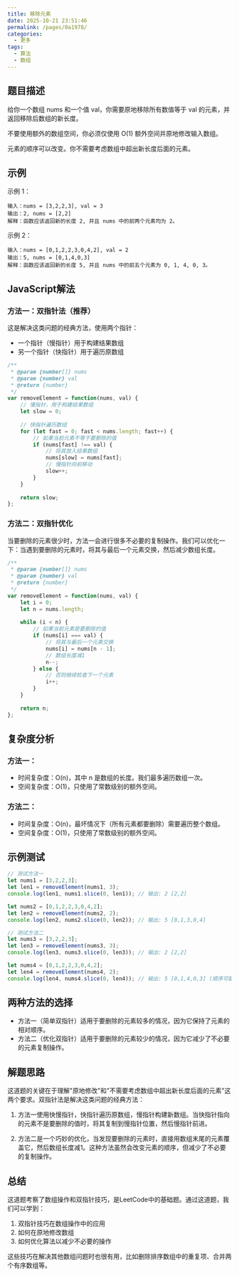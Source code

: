 ```yaml
---
title: 移除元素
date: 2025-10-21 23:51:46
permalink: /pages/0a1978/
categories:
  - 更多
tags:
  - 算法
  - 数组
---
```

## 题目描述

给你一个数组 nums 和一个值 val，你需要原地移除所有数值等于 val 的元素，并返回移除后数组的新长度。

不要使用额外的数组空间，你必须仅使用 O(1) 额外空间并原地修改输入数组。

元素的顺序可以改变。你不需要考虑数组中超出新长度后面的元素。

## 示例

示例 1：
```
输入：nums = [3,2,2,3], val = 3
输出：2, nums = [2,2]
解释：函数应该返回新的长度 2, 并且 nums 中的前两个元素均为 2。
```

示例 2：
```
输入：nums = [0,1,2,2,3,0,4,2], val = 2
输出：5, nums = [0,1,4,0,3]
解释：函数应该返回新的长度 5, 并且 nums 中的前五个元素为 0, 1, 4, 0, 3。
```

## JavaScript解法

### 方法一：双指针法（推荐）

这是解决这类问题的经典方法，使用两个指针：
- 一个指针（慢指针）用于构建结果数组
- 另一个指针（快指针）用于遍历原数组

```javascript
/**
 * @param {number[]} nums
 * @param {number} val
 * @return {number}
 */
var removeElement = function(nums, val) {
    // 慢指针，用于构建结果数组
    let slow = 0;
    
    // 快指针遍历数组
    for (let fast = 0; fast < nums.length; fast++) {
        // 如果当前元素不等于要删除的值
        if (nums[fast] !== val) {
            // 将其放入结果数组
            nums[slow] = nums[fast];
            // 慢指针向前移动
            slow++;
        }
    }
    
    return slow;
};
```

### 方法二：双指针优化

当要删除的元素很少时，方法一会进行很多不必要的复制操作。我们可以优化一下：当遇到要删除的元素时，将其与最后一个元素交换，然后减少数组长度。

```javascript
/**
 * @param {number[]} nums
 * @param {number} val
 * @return {number}
 */
var removeElement = function(nums, val) {
    let i = 0;
    let n = nums.length;
    
    while (i < n) {
        // 如果当前元素是要删除的值
        if (nums[i] === val) {
            // 将其与最后一个元素交换
            nums[i] = nums[n - 1];
            // 数组长度减1
            n--;
        } else {
            // 否则继续检查下一个元素
            i++;
        }
    }
    
    return n;
};
```

## 复杂度分析

### 方法一：
- 时间复杂度：O(n)，其中 n 是数组的长度。我们最多遍历数组一次。
- 空间复杂度：O(1)，只使用了常数级别的额外空间。

### 方法二：
- 时间复杂度：O(n)，最坏情况下（所有元素都要删除）需要遍历整个数组。
- 空间复杂度：O(1)，只使用了常数级别的额外空间。

## 示例测试

```javascript
// 测试方法一
let nums1 = [3,2,2,3];
let len1 = removeElement(nums1, 3);
console.log(len1, nums1.slice(0, len1)); // 输出: 2 [2,2]

let nums2 = [0,1,2,2,3,0,4,2];
let len2 = removeElement(nums2, 2);
console.log(len2, nums2.slice(0, len2)); // 输出: 5 [0,1,3,0,4]

// 测试方法二
let nums3 = [3,2,2,3];
let len3 = removeElement(nums3, 3);
console.log(len3, nums3.slice(0, len3)); // 输出: 2 [2,2]

let nums4 = [0,1,2,2,3,0,4,2];
let len4 = removeElement(nums4, 2);
console.log(len4, nums4.slice(0, len4)); // 输出: 5 [0,1,4,0,3] (顺序可能不同)
```

## 两种方法的选择

- 方法一（简单双指针）适用于要删除的元素较多的情况，因为它保持了元素的相对顺序。
- 方法二（优化双指针）适用于要删除的元素较少的情况，因为它减少了不必要的元素复制操作。

## 解题思路

这道题的关键在于理解"原地修改"和"不需要考虑数组中超出新长度后面的元素"这两个要求。双指针法是解决这类问题的经典方法：

1. 方法一使用快慢指针，快指针遍历原数组，慢指针构建新数组。当快指针指向的元素不是要删除的值时，将其复制到慢指针位置，然后慢指针前进。

2. 方法二是一个巧妙的优化，当发现要删除的元素时，直接用数组末尾的元素覆盖它，然后数组长度减1。这种方法虽然会改变元素的顺序，但减少了不必要的复制操作。

## 总结

这道题考察了数组操作和双指针技巧，是LeetCode中的基础题。通过这道题，我们可以学到：

1. 双指针技巧在数组操作中的应用
2. 如何在原地修改数组
3. 如何优化算法以减少不必要的操作

这些技巧在解决其他数组问题时也很有用，比如删除排序数组中的重复项、合并两个有序数组等。